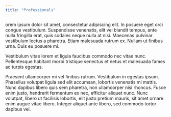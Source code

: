 ```yaml
---
title: "Professionals"
---
```


orem ipsum dolor sit amet, consectetur adipiscing elit. In posuere eget orci congue vestibulum. Suspendisse venenatis, elit vel blandit tempus, ante nulla fringilla erat, quis sodales neque nulla at nisi. Maecenas pulvinar vestibulum lectus a pharetra. Etiam malesuada rutrum ex. Nullam ut finibus urna. Duis eu posuere mi.

Vestibulum vitae lorem et ligula faucibus commodo nec vitae nunc. Pellentesque habitant morbi tristique senectus et netus et malesuada fames ac turpis egestas.

Praesent ullamcorper mi vel finibus rutrum. Vestibulum in egestas ipsum. Phasellus volutpat ligula sed elit accumsan, lobortis venenatis mi mattis. Nunc dapibus libero quis sem pharetra, non ullamcorper nisi rhoncus. Fusce enim justo, hendrerit fermentum ex nec, efficitur aliquet nunc. Nunc volutpat, libero ut facilisis lobortis, elit justo pretium mauris, sit amet ornare enim augue vitae libero. Integer aliquet ante libero, sed commodo tortor dapibus vel.